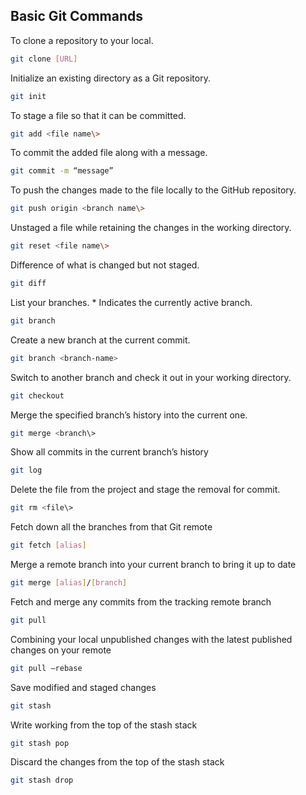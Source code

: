 ## Basic Git Commands


To clone a repository to your local.

```sh
git clone [URL]
```

Initialize an existing directory as a Git repository.
```sh
git init
```
To stage a file so that it can be committed.
```sh
git add <file name\> 
```
To commit the added file along with a message.
```sh
git commit -m “message”
```
To push the changes made to the file locally to the GitHub repository.
```sh
git push origin <branch name\>
```
Unstaged a file while retaining the changes in the working directory.
```sh
git reset <file name\>
```
Difference of what is changed but not staged.
```sh
git diff
```
List your branches. * Indicates the currently active branch.
```sh
git branch
```
Create a new branch at the current commit.
```sh
git branch <branch-name>
```
Switch to another branch and check it out in your working directory.
```sh
git checkout
```
Merge the specified branch’s history into the current one.
```sh
git merge <branch\>
```
Show all commits in the current branch’s history
```sh
git log
```
Delete the file from the project and stage the removal for commit.
```sh
git rm <file\>
```
Fetch down all the branches from that Git remote
```sh
git fetch [alias]
```
Merge a remote branch into your current branch to bring it up to date
```sh
git merge [alias]/[branch]
```
Fetch and merge any commits from the tracking remote branch
```sh
git pull
```
Combining your local unpublished changes with the latest published changes on your remote
```sh
git pull –rebase
```
Save modified and staged changes
```sh
git stash
```
Write working from the top of the stash stack
```sh
git stash pop
```
Discard the changes from the top of the stash stack
```sh
git stash drop
```
